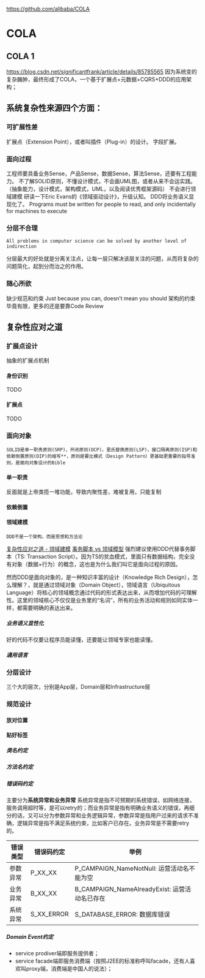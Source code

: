 
https://github.com/alibaba/COLA


# COLA
## COLA 1
https://blog.csdn.net/significantfrank/article/details/85785565
因为系统变的复杂臃肿，最终形成了COLA，一个基于扩展点+元数据+CQRS+DDD的应用架构；
## 系统复杂性来源四个方面：
### 可扩展性差
扩展点（Extension Point），或者叫插件（Plug-in）的设计。
字段扩展。
### 面向过程
工程师要具备业务Sense，产品Sense，数据Sense，算法Sense，还要有工程能力。
不了解SOLID原则，不懂设计模式，不会画UML图，或者从来不会运实践。
（抽象能力，设计模式，架构模式，UML，以及阅读优秀框架源码）
不会进行领域建模
研读一下Eric Evans的《领域驱动设计》，升级认知。
DDD将业务语义显现化了。
	Programs must be written for people to read, and only incidentally for machines to execute
### 分层不合理
	All problems in computer science can be solved by another level of indirection
分层最大的好处就是分离关注点，让每一层只解决该层关注的问题，从而将复杂的问题简化，起到分而治之的作用。
### 随心所欲
缺少规范和约束
	Just because you can, doesn’t mean you should
架构的约束毕竟有限，更多的还是要靠Code Review
## 复杂性应对之道
### 扩展点设计
抽象的扩展点机制
#### 身份识别
TODO
#### 扩展点
TODO
### 面向对象
	SOLID是单一职责原则(SRP)，开闭原则(OCP)，里氏替换原则(LSP)，接口隔离原则(ISP)和依赖倒置原则(DIP)的缩写**，原则是要比模式（Design Pattern）更基础更重要的指导准则，是面向对象设计的Bible
#### 单一职责
反面就是上帝类揽一堆功能，导致内聚性差，难被复用，只能复制
#### 依赖倒置
#### 领域建模
	DDD不是一个架构，而是思想和方法论
[复杂性应对之道 - 领域建模](https://blog.csdn.net/significantfrank/article/details/79614915)
[事务脚本 vs 领域模型](https://blog.csdn.net/weixin_36380516/article/details/132614118)
强烈建议使用DDD代替事务脚本（TS: Transaction Script）。因为TS的贫血模式，里面只有数据结构，完全没有对象（数据+行为）的概念，这也是为什么我们叫它是面向过程的原因。

然而DDD是面向对象的，是一种知识丰富的设计（Knowledge Rich Design），怎么理解？，就是通过领域对象（Domain Object），领域语言（Ubiquitous Language）将核心的领域概念通过代码的形式表达出来，从而增加代码的可理解性。这里的领域核心不仅仅是业务里的“名词”，所有的业务活动和规则如同实体一样，都需要明确的表达出来。
##### 业务语义显性化
好的代码不仅要让程序员能读懂，还要能让领域专家也能读懂。
##### 通用语言
### 分层设计
三个大的层次，分别是App层，Domain层和Infrastructure层
### 规范设计
#### 放对位置
#### 贴好标签
##### 类名约定
##### 方法名约定
##### 错误码约定
主要分为**系统异常和业务异常**
系统异常是指不可预期的系统错误，如网络连接，服务调用超时等，是可以retry的；而业务异常是指有明确业务语义的错误，再细分的话，又可以分为参数异常和业务逻辑异常，参数异常是指用户过来的请求不准确，逻辑异常是指不满足系统约束，比如客户已存在。业务异常是不需要retry的。

|错误类型|错误码约定|举例|
|---|---|---|
|参数异常|P_XX_XX|P_CAMPAIGN_NameNotNull: 运营活动名不能为空|
|业务异常|B_XX_XX|B_CAMPAIGN_NameAlreadyExist: 运营活动名已存在|
|系统异常|S_XX_ERROR|S_DATABASE_ERROR: 数据库错误|

##### Domain Event约定





- service prodiver端即服务提供者；
- service facade端即服务消费端（按照J2EE的标准称呼叫facade，还有人喜欢叫proxy端，消费端是中国人的说法）；